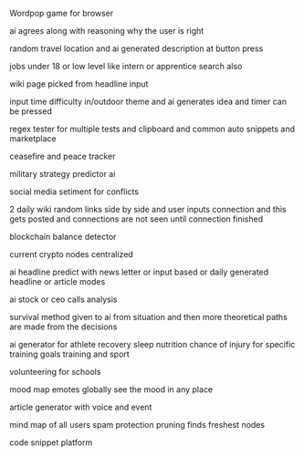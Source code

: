 Wordpop game for browser

ai agrees along with reasoning why the user is right

random travel location and ai generated description at button press

jobs under 18 or low level like intern or apprentice search also

wiki page picked from headline input

input time difficulty in/outdoor theme and ai generates idea and timer can be pressed

regex tester for multiple tests and clipboard and common auto snippets and marketplace

ceasefire and peace tracker

military strategy predictor ai

social media setiment for conflicts

2 daily wiki random links side by side and user inputs connection and this gets posted and connections are not seen until connection finished

blockchain balance detector

current crypto nodes centralized

ai headline predict with news letter or input based or daily generated headline or article modes

ai stock or ceo calls analysis

survival method given to ai from situation and then more theoretical paths are made from the decisions

ai generator for athlete recovery sleep nutrition chance of injury for specific training goals training and sport

volunteering for schools

mood map emotes globally see the mood in any place

article generator with voice and event

mind map of all users spam protection pruning finds freshest nodes

code snippet platform
